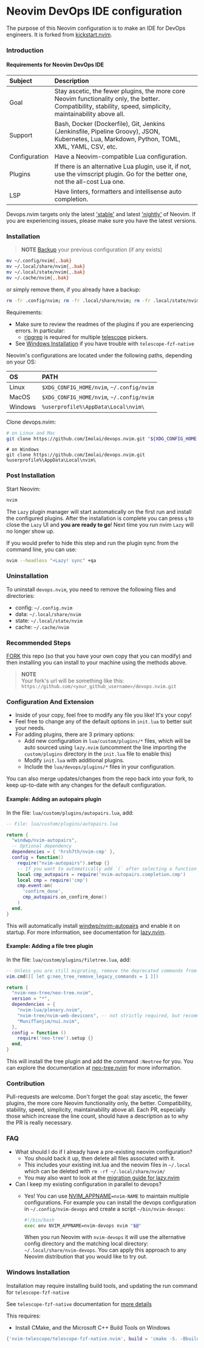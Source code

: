 # Neovim DevOps IDE configuration

The purpose of this Neovim configuration is to make an IDE for DevOps engineers. It is forked from [kickstart.nvim](nvim-lua/kickstart.nvim).

### Introduction

#### Requirements for Neovim DevOps IDE

| Subject | Description |
| :------ | :---------- |
| Goal | Stay ascetic, the fewer plugins, the more core Neovim functionality only, the better. Compatibility, stability, speed, simplicity, maintainability above all. |
| Support | Bash, Docker (Dockerfile), Git, Jenkins (Jenkinsfile, Pipeline Groovy), JSON, Kubernetes, Lua, Markdown, Python, TOML, XML, YAML, CSV, etc. |
| Configuration | Have a Neovim-compatible Lua configuration. |
| Plugins | If there is an alternative Lua plugin, use it, if not, use the vimscript plugin. Go for the better one, not the all-cost Lua one. |
| LSP | Have linters, formatters and intellisense auto completion. |

Devops.nvim targets only the latest ['stable'](https://github.com/neovim/neovim/releases/tag/stable) and latest ['nightly'](https://github.com/neovim/neovim/releases/tag/nightly) of Neovim. If you are experiencing issues, please make sure you have the latest versions.

### Installation

> **NOTE** 
> [Backup](#FAQ) your previous configuration (if any exists)

```bash
mv ~/.config/nvim{,.bak}
mv ~/.local/share/nvim{,.bak}
mv ~/.local/state/nvim{,.bak}
mv ~/.cache/nvim{,.bak}
```

or simply remove them, if you already have a backup:

```bash
rm -fr .config/nvim; rm -fr .local/share/nvim; rm -fr .local/state/nvim; rm -fr .cache/nvim
```

Requirements:
* Make sure to review the readmes of the plugins if you are experiencing errors. In particular:
  * [ripgrep](https://github.com/BurntSushi/ripgrep#installation) is required for multiple [telescope](https://github.com/nvim-telescope/telescope.nvim#suggested-dependencies) pickers.
* See [Windows Installation](#Windows-Installation) if you have trouble with `telescope-fzf-native`

Neovim's configurations are located under the following paths, depending on your OS:

| OS | PATH |
| :- | :--- |
| Linux | `$XDG_CONFIG_HOME/nvim`, `~/.config/nvim` |
| MacOS | `$XDG_CONFIG_HOME/nvim`, `~/.config/nvim` |
| Windows | `%userprofile%\AppData\Local\nvim\` |

Clone devops.nvim:

```sh
# on Linux and Mac
git clone https://github.com/Imolai/devops.nvim.git "${XDG_CONFIG_HOME:-$HOME/.config}"/nvim
```

```
# on Windows
git clone https://github.com/Imolai/devops.nvim.git %userprofile%\AppData\Local\nvim\ 
```

### Post Installation

Start Neovim:

```sh
nvim
```

The `Lazy` plugin manager will start automatically on the first run and install the configured plugins. After the installation is complete you can press `q` to close the `Lazy` UI and **you are ready to go**! Next time you run nvim `Lazy` will no longer show up.

If you would prefer to hide this step and run the plugin sync from the command line, you can use:

```sh
nvim --headless "+Lazy! sync" +qa
```

### Uninstallation

To uninstall `devops.nvim`, you need to remove the following files and directories:

- config: `~/.config.nvim`
- data: `~/.local/share/nvim`
- state: `~/.local/state/nvim`
- cache: `~/.cache/nvim`

### Recommended Steps

[FORK](https://docs.github.com/en/get-started/quickstart/fork-a-repo) this repo (so that you have your own copy that you can modify) and then installing you can install to your machine using the methods above.

> **NOTE**  
> Your fork's url will be something like this: `https://github.com/<your_github_username>/devops.nvim.git`

### Configuration And Extension

* Inside of your copy, feel free to modify any file you like! It's your copy!
* Feel free to change any of the default options in `init.lua` to better suit your needs.
* For adding plugins, there are 3 primary options:
  * Add new configuration in `lua/custom/plugins/*` files, which will be auto sourced using `lazy.nvim` (uncomment the line importing the `custom/plugins` directory in the `init.lua` file to enable this)
  * Modify `init.lua` with additional plugins.
  * Include the `lua/devops/plugins/*` files in your configuration.

You can also merge updates/changes from the repo back into your fork, to keep up-to-date with any changes for the default configuration.

#### Example: Adding an autopairs plugin

In the file: `lua/custom/plugins/autopairs.lua`, add:

```lua
-- File: lua/custom/plugins/autopairs.lua

return {
  "windwp/nvim-autopairs",
  -- Optional dependency
  dependencies = { 'hrsh7th/nvim-cmp' },
  config = function()
    require("nvim-autopairs").setup {}
    -- If you want to automatically add `(` after selecting a function or method
    local cmp_autopairs = require('nvim-autopairs.completion.cmp')
    local cmp = require('cmp')
    cmp.event:on(
      'confirm_done',
      cmp_autopairs.on_confirm_done()
    )
  end,
}
```

This will automatically install [windwp/nvim-autopairs](https://github.com/windwp/nvim-autopairs) and enable it on startup. For more information, see documentation for [lazy.nvim](https://github.com/folke/lazy.nvim).

#### Example: Adding a file tree plugin

In the file: `lua/custom/plugins/filetree.lua`, add:

```lua
-- Unless you are still migrating, remove the deprecated commands from v1.x
vim.cmd([[ let g:neo_tree_remove_legacy_commands = 1 ]])

return {
  "nvim-neo-tree/neo-tree.nvim",
  version = "*",
  dependencies = {
    "nvim-lua/plenary.nvim",
    "nvim-tree/nvim-web-devicons", -- not strictly required, but recommended
    "MunifTanjim/nui.nvim",
  },
  config = function ()
    require('neo-tree').setup {}
  end,
}
```

This will install the tree plugin and add the command `:Neotree` for you. You can explore the documentation at [neo-tree.nvim](https://github.com/nvim-neo-tree/neo-tree.nvim) for more information.

### Contribution

Pull-requests are welcome.
Don't forget the goal: stay ascetic, the fewer plugins, the more core Neovim functionality only, the better. Compatibility, stability, speed, simplicity, maintainability above all.
Each PR, especially those which increase the line count, should have a description as to why the PR is really necessary.

### FAQ

* What should I do if I already have a pre-existing neovim configuration?
  * You should back it up, then delete all files associated with it.
  * This includes your existing init.lua and the neovim files in `~/.local` which can be deleted with `rm -rf ~/.local/share/nvim/`
  * You may also want to look at the [migration guide for lazy.nvim](https://github.com/folke/lazy.nvim#-migration-guide)
* Can I keep my existing configuration in parallel to devops?
  * Yes! You can use [NVIM_APPNAME](https://neovim.io/doc/user/starting.html#%24NVIM_APPNAME)`=nvim-NAME` to maintain multiple configurations. For example you can install the devops configuration in `~/.config/nvim-devops` and create a script `~/bin/nvim-devops`:

    ```bash
    #!/bin/bash
    exec env NVIM_APPNAME=nvim-devops nvim "$@"
    ```

    When you run Neovim with `nvim-devops` it will use the alternative config directory and the matching local directory: `~/.local/share/nvim-devops`. You can apply this approach to any Neovim distribution that you would like to try out.

### Windows Installation

Installation may require installing build tools, and updating the run command for `telescope-fzf-native`

See `telescope-fzf-native` documentation for [more details](https://github.com/nvim-telescope/telescope-fzf-native.nvim#installation)

This requires:

- Install CMake, and the Microsoft C++ Build Tools on Windows

```lua
{'nvim-telescope/telescope-fzf-native.nvim', build = 'cmake -S. -Bbuild -DCMAKE_BUILD_TYPE=Release && cmake --build build --config Release && cmake --install build --prefix build' }
```
